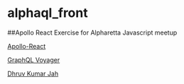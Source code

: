 # alphaql_front
##Apollo React
Exercise for Alpharetta Javascript meetup

[Apollo-React](https://www.apollographql.com/docs/react/)

[GraphQL Voyager](https://github.com/APIs-guru/graphql-voyager)

[Dhruv Kumar Jah](https://dhruvkumarjha.com/building-a-todo-application-using-graphql-and-aws-appsync/the-crud-operations/)
